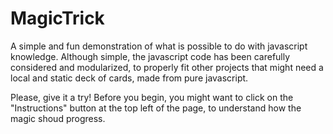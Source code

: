 # MagicTrick
  A simple and fun demonstration of what is possible to do with javascript knowledge. Although simple, the javascript code has been carefully considered and modularized, to properly fit other projects that might need a local and static deck of cards, made from pure javascript.

  Please, give it a try! Before you begin, you might want to click on the "Instructions" button at the top left of the page, to understand how the magic shoud progress.
